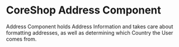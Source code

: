 # CoreShop Address Component

Address Component holds Address Information and takes care about formatting addresses, as well as determining which Country the User comes from.